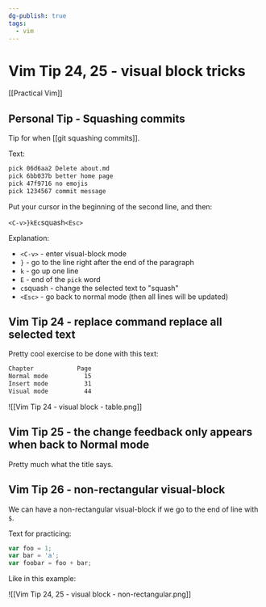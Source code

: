 ```yaml
---
dg-publish: true
tags:
  - vim
---
```

# Vim Tip 24, 25 - visual block tricks

[[Practical Vim]]

## Personal Tip - Squashing commits

Tip for when [[git squashing commits]].

Text:
```txt
pick 06d6aa2 Delete about.md
pick 6bb037b better home page
pick 47f9716 no emojis
pick 1234567 commit message
```

Put your cursor in the beginning of the second line, and then:

`<C-v>}kEc`squash`<Esc>`

Explanation:

- `<C-v>` - enter visual-block mode
- `}` - go to the line right after the end of the paragraph
- `k` - go up one line
- `E` - end of the `pick` word
- `c`squash - change the selected text to "squash"
- `<Esc>` - go back to normal mode (then all lines will be updated)


## Vim Tip 24 - replace command replace all selected text

Pretty cool exercise to be done with this text:
```txt
Chapter            Page
Normal mode          15
Insert mode          31
Visual mode          44
```

![[Vim Tip 24 - visual block - table.png]]

## Vim Tip 25 - the change feedback only appears when back to Normal mode

Pretty much what the title says.

## Vim Tip 26 - non-rectangular visual-block

We can have a non-rectangular visual-block if we go to the end of line with `$`. 

Text for practicing:
```js
var foo = 1;
var bar = 'a';
var foobar = foo + bar;
```

Like in this example:

![[Vim Tip 24, 25 - visual block - non-rectangular.png]]


